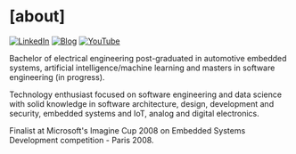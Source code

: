 # [about]
[![LinkedIn](https://img.shields.io/badge/-LinkedIn-blue?style=for-the-badge&logo=Linkedin&logoColor=white&link=https://www.linkedin.com/in/furansa)](https://www.linkedin.com/in/furansa)
[![Blog](https://img.shields.io/badge/-Blog-black?style=for-the-badge&logo=Github&logoColor=white&link=https://desconstruindo.furansa.me)](https://desconstruindo.furansa.me)
[![YouTube](https://img.shields.io/badge/-YouTube-red?style=for-the-badge&logo=Youtube&logoColor=white&link=https://www.youtube.com/channel/UCqjLwgD_PvwXjzRGHiRdjpg)](https://www.youtube.com/channel/UCqjLwgD_PvwXjzRGHiRdjpg)

Bachelor of electrical engineering post-graduated in automotive embedded systems, artificial intelligence/machine learning and masters in software engineering (in progress).

Technology enthusiast focused on software engineering and data science with solid knowledge in software architecture, design, development and security, embedded systems and IoT, analog and digital electronics.

Finalist at Microsoft's Imagine Cup 2008 on Embedded Systems Development competition - Paris 2008.
